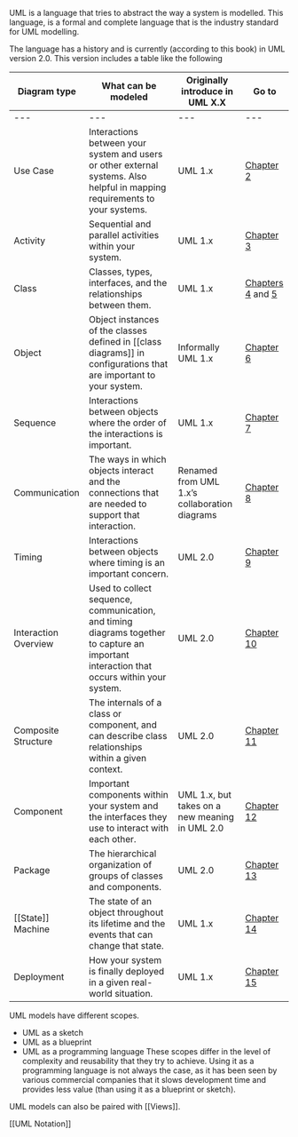 UML is a language that tries to abstract the way a system is modelled. This language, is a formal and complete language that is the industry standard for UML modelling. 

The language has a history and is currently (according to this book) in UML version 2.0.
This version includes a table like the following

| Diagram type | What can be modeled | Originally introduce in UML X.X | Go to |
|--|--|--|--|
|---|---|---|---|
|Use Case|Interactions between your system and users or other external systems. Also helpful in mapping requirements to your systems.|UML 1.x|[Chapter 2](https://learning.oreilly.com/library/view/learning-uml-2-0/0596009828/ch02.html "Chapter 2. Modeling Requirements: Use Cases")|
|Activity|Sequential and parallel activities within your system.|UML 1.x|[Chapter 3](https://learning.oreilly.com/library/view/learning-uml-2-0/0596009828/ch03.html "Chapter 3. Modeling System Workflows: Activity Diagrams")|
|Class|Classes, types, interfaces, and the relationships between them.|UML 1.x|[Chapters 4](https://learning.oreilly.com/library/view/learning-uml-2-0/0596009828/ch04.html "Chapter 4. Modeling a System’s Logical Structure: Introducing Classes and [[Class Diagrams]]") and [5](https://learning.oreilly.com/library/view/learning-uml-2-0/0596009828/ch05.html "Chapter 5. Modeling a System’s Logical Structure: Advanced Class Diagrams")|
|Object|Object instances of the classes defined in [[class diagrams]] in configurations that are important to your system.|Informally UML 1.x|[Chapter 6](https://learning.oreilly.com/library/view/learning-uml-2-0/0596009828/ch06.html "Chapter 6. Bringing Your Classes to Life: Object Diagrams")|
|Sequence|Interactions between objects where the order of the interactions is important.|UML 1.x|[Chapter 7](https://learning.oreilly.com/library/view/learning-uml-2-0/0596009828/ch07.html "Chapter 7. Modeling Ordered Interactions: Sequence Diagrams")|
|Communication|The ways in which objects interact and the connections that are needed to support that interaction.|Renamed from UML 1.x’s collaboration diagrams|[Chapter 8](https://learning.oreilly.com/library/view/learning-uml-2-0/0596009828/ch08.html "Chapter 8. Focusing on Interaction Links: Communication Diagrams")|
|Timing|Interactions between objects where timing is an important concern.|UML 2.0|[Chapter 9](https://learning.oreilly.com/library/view/learning-uml-2-0/0596009828/ch09.html "Chapter 9. Focusing on Interaction Timing: Timing Diagrams")|
|Interaction Overview|Used to collect sequence, communication, and timing diagrams together to capture an important interaction that occurs within your system.|UML 2.0|[Chapter 10](https://learning.oreilly.com/library/view/learning-uml-2-0/0596009828/ch10.html "Chapter 10. Completing the Interaction Picture: Interaction Overview Diagrams")|
|Composite Structure|The internals of a class or component, and can describe class relationships within a given context.|UML 2.0|[Chapter 11](https://learning.oreilly.com/library/view/learning-uml-2-0/0596009828/ch11.html "Chapter 11. Modeling a Class’s Internal Structure: Composite Structures")|
|Component|Important components within your system and the interfaces they use to interact with each other.|UML 1.x, but takes on a new meaning in UML 2.0|[Chapter 12](https://learning.oreilly.com/library/view/learning-uml-2-0/0596009828/ch12.html "Chapter 12. Managing and Reusing Your System’s Parts: Component Diagrams")|
|Package|The hierarchical organization of groups of classes and components.|UML 2.0|[Chapter 13](https://learning.oreilly.com/library/view/learning-uml-2-0/0596009828/ch13.html "Chapter 13. Organizing Your Model: Packages")|
|[[State]] Machine|The state of an object throughout its lifetime and the events that can change that state.|UML 1.x|[Chapter 14](https://learning.oreilly.com/library/view/learning-uml-2-0/0596009828/ch14.html "Chapter 14. Modeling an Object’s State: State Machine Diagrams")|
|Deployment|How your system is finally deployed in a given real-world situation.|UML 1.x|[Chapter 15](https://learning.oreilly.com/library/view/learning-uml-2-0/0596009828/ch15.html "Chapter 15. Modeling Your Deployed System: Deployment Diagrams")||

UML models have different scopes.
- UML as a sketch
- UML as a blueprint
- UML as a programming language
These scopes differ in the level of complexity and reusability that they try to achieve. Using it as a programming language is not always the case, as it has been seen by various commercial companies that it slows development time and provides less value (than using it as a blueprint or sketch).

UML models can also be paired with [[Views]].

[[UML Notation]]
